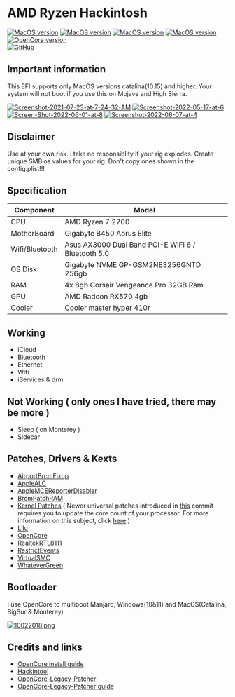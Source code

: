 # AMD Ryzen Hackintosh

[![MacOS version](https://img.shields.io/badge/Catalina-10.15.7-informational.svg)](https://www.apple.com/macos) [![MacOS version](https://img.shields.io/badge/Bigsur-11.6.6-informational.svg)](https://www.apple.com/macos) [![MacOS version](https://img.shields.io/badge/Monterey-12.5%20beta2-informational.svg)](https://www.apple.com/macos) [![MacOS version](https://img.shields.io/badge/Ventura-13.0%20beta-informational.svg)](https://www.apple.com/macos) \
[![OpenCore version](https://img.shields.io/badge/OpenCore-0.8.1-informational.svg)](https://github.com/acidanthera/OpenCorePkg)\
[![GitHub](https://img.shields.io/github/license/sileshn/Ryzentosh?style=flat-square)](https://github.com/sileshn/Ryzentosh/blob/master/LICENSE)

## Important information
This EFI supports only MacOS versions catalina(10.15) and higher. Your system will not boot if you use this on Mojave and High Sierra.

<a href='https://postimg.cc/RJLKgSYB' target='_blank'><img src='https://i.postimg.cc/RJLKgSYB/Screenshot-2021-07-23-at-7-24-32-AM.png' border='0' alt='Screenshot-2021-07-23-at-7-24-32-AM'/></a> <a href='http://postimg.cc/9rpXNM6K' target='_blank'><img src='https://i.postimg.cc/9rpXNM6K/Screenshot-2022-05-17-at-6.png' border='0' alt='Screenshot-2022-05-17-at-6'/></a> <a href='http://postimg.cc/3kgCZPPY' target='_blank'><img src='https://i.postimg.cc/3kgCZPPY/Screen-Shot-2022-06-01-at-8.png' border='0' alt='Screen-Shot-2022-06-01-at-8'/></a> <a href='http://postimg.cc/mcVbvnRW' target='_blank'><img src='https://i.postimg.cc/mcVbvnRW/Screenshot-2022-06-07-at-4.png' border='0' alt='Screenshot-2022-06-07-at-4'/></a>

## Disclaimer
Use at your own risk. I take no responsiblity if your rig explodes. Create unique SMBios values for your rig. Don't copy ones shown in the config.plist!!!

## Specification

| Component        | Model                                              |
| ---------------- | ---------------------------------------------------|
| CPU              | AMD Ryzen 7 2700                                   |
| MotherBoard      | Gigabyte B450 Aorus Elite                          |
| Wifi/Bluetooth   | Asus AX3000 Dual Band PCI-E WiFi 6 / Bluetooth 5.0 |
| OS Disk          | Gigabyte NVME GP-GSM2NE3256GNTD 256gb              |
| RAM              | 4x 8gb Corsair Vengeance Pro 32GB Ram              |
| GPU              | AMD Radeon RX570 4gb                               |
| Cooler    	   | Cooler master hyper 410r          		            |

## Working

* iCloud
* Bluetooth
* Ethernet
* Wifi
* iServices & drm

## Not Working ( only ones I have tried, there may be more )

* Sleep ( on Monterey )
* Sidecar

## Patches, Drivers & Kexts

* [AirportBrcmFixup](https://github.com/acidanthera/AirportBrcmFixup)
* [AppleALC](https://github.com/acidanthera/AppleALC)
* [AppleMCEReporterDisabler](https://github.com/acidanthera/bugtracker/files/3703498/AppleMCEReporterDisabler.kext.zip)
* [BrcmPatchRAM](https://github.com/acidanthera/BrcmPatchRAM)
* [Kernel Patches](https://github.com/AMD-OSX/AMD_Vanilla) ( Newer universal patches introduced in [this](https://github.com/sileshn/Ryzentosh/commit/adcb87fa003a0e77afaded014984a00ecb07b775) commit requires you to update the core count of your processor. For more information on this subject, click [here](https://github.com/AMD-OSX/AMD_Vanilla#read-me-first).)
* [Lilu](https://github.com/acidanthera/Lilu)
* [OpenCore](https://github.com/acidanthera/OpenCorePkg)
* [RealtekRTL8111](https://github.com/Mieze/RTL8111_driver_for_OS_X)
* [RestrictEvents](https://github.com/acidanthera/RestrictEvents)
* [VirtualSMC](https://github.com/acidanthera/VirtualSMC)
* [WhateverGreen](https://github.com/acidanthera/WhateverGreen)

## Bootloader

I use OpenCore to multiboot Manjaro, Windows(10&11) and MacOS(Catalina, BigSur & Monterey)

[![10022018.png](https://i.postimg.cc/TwDYkvGy/10022018.png)](https://postimg.cc/cgdSHjvZ)

## Credits and links

* [OpenCore install guide](https://dortania.github.io/OpenCore-Install-Guide)
* [Hackintool](https://www.hackintosh-forum.de/forum/thread/38316-hackintool-ehemals-intel-fb-patcher)
* [OpenCore-Legacy-Patcher](https://github.com/dortania/OpenCore-Legacy-Patcher)
* [OpenCore-Legacy-Patcher guide](https://dortania.github.io/OpenCore-Legacy-Patcher)
